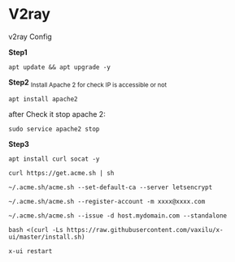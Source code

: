 # V2ray
v2ray Config

**Step1**
```
apt update && apt upgrade -y
```
 
**Step2**
<sub>
Install Apache 2 for check IP is accessible or not
 </sub>
```
apt install apache2
```

after Check it stop apache 2:

```
sudo service apache2 stop
```


**Step3**
```
apt install curl socat -y
```
```
curl https://get.acme.sh | sh
```
```
~/.acme.sh/acme.sh --set-default-ca --server letsencrypt
```
```
~/.acme.sh/acme.sh --register-account -m xxxx@xxxx.com
```
```
~/.acme.sh/acme.sh --issue -d host.mydomain.com --standalone
```
```
bash <(curl -Ls https://raw.githubusercontent.com/vaxilu/x-ui/master/install.sh)
```
```
x-ui restart
```
